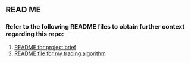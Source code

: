 ## READ ME 

### Refer to the following README files to obtain further context regarding this repo:
1. [README for project brief](https://github.com/hafsaaek/trading-algorithm-assessment/blob/main/algo-exercise/getting-started/README.md)
2. [README file for my trading algorithm](https://github.com/hafsaaek/trading-algorithm-assessment/blob/main/algo-exercise/getting-started/README.md)